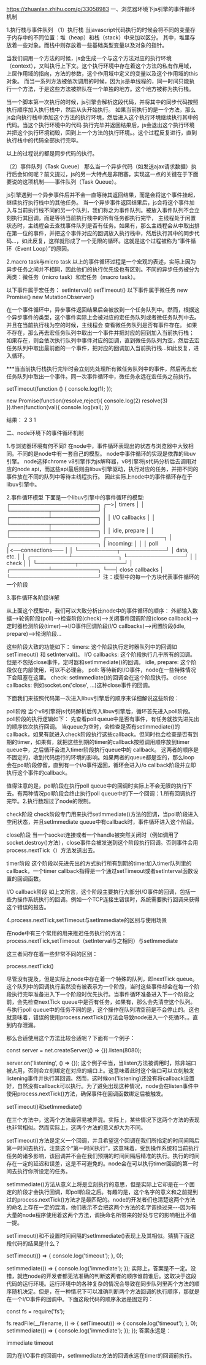 https://zhuanlan.zhihu.com/p/33058983
一、浏览器环境下js引擎的事件循环机制

1.执行栈与事件队列
（1）执行栈
当javascript代码执行的时候会将不同的变量存于内存中的不同位置：堆（heap）和栈（stack）中来加以区分。
其中，堆里存放着一些对象。而栈中则存放着一些基础类型变量以及对象的指针。

当我们调用一个方法的时候，js会生成一个与这个方法对应的执行环境（context），又叫执行上下文。这个执行环境中存在着这个方法的私有作用域，上层作用域的指向，方法的参数，这个作用域中定义的变量以及这个作用域的this对象。 而当一系列方法被依次调用的时候，因为js是单线程的，同一时间只能执行一个方法，于是这些方法被排队在一个单独的地方。这个地方被称为执行栈。

当一个脚本第一次执行的时候，js引擎会解析这段代码，并将其中的同步代码按照执行顺序加入执行栈中，然后从头开始执行。
如果当前执行的是一个方法，那么js会向执行栈中添加这个方法的执行环境，然后进入这个执行环境继续执行其中的代码。当这个执行环境中的代码 执行完毕并返回结果后，js会退出这个执行环境并把这个执行环境销毁，回到上一个方法的执行环境。。这个过程反复进行，直到执行栈中的代码全部执行完毕。

以上的过程说的都是同步代码的执行。

（2）事件队列（Task Queue）
那么当一个异步代码（如发送ajax请求数据）执行后会如何呢？前文提过，js的另一大特点是非阻塞，实现这一点的关键在于下面要说的这项机制——事件队列（Task Queue）。

js引擎遇到一个异步事件后并不会一直等待其返回结果，而是会将这个事件挂起，继续执行执行栈中的其他任务。
当一个异步事件返回结果后，js会将这个事件加入与当前执行栈不同的另一个队列，我们称之为事件队列。被放入事件队列不会立刻执行其回调，而是等待当前执行栈中的所有任务都执行完毕， 主线程处于闲置状态时，主线程会去查找事件队列是否有任务。如果有，那么主线程会从中取出排在第一位的事件，并把这个事件对应的回调放入执行栈中，然后执行其中的同步代码...，如此反复，这样就形成了一个无限的循环。这就是这个过程被称为“事件循环（Event Loop）”的原因。


2.macro task与micro task
以上的事件循环过程是一个宏观的表述，实际上因为异步任务之间并不相同，因此他们的执行优先级也有区别。不同的异步任务被分为两类：微任务（micro task）和宏任务（macro task）。

以下事件属于宏任务：
setInterval()
setTimeout()
以下事件属于微任务
new Promise()
new MutationObserver()

在一个事件循环中，异步事件返回结果后会被放到一个任务队列中。然而，根据这个异步事件的类型，这个事件实际上会被对应的宏任务队列或者微任务队列中去。
并且在当前执行栈为空的时候，主线程会 查看微任务队列是否有事件存在。
如果不存在，那么再去宏任务队列中取出一个事件并把对应的回到加入当前执行栈；
如果存在，则会依次执行队列中事件对应的回调，直到微任务队列为空，然后去宏任务队列中取出最前面的一个事件，把对应的回调加入当前执行栈...如此反复，进入循环。

***当当前执行栈执行完毕时会立刻先处理所有微任务队列中的事件，然后再去宏任务队列中取出一个事件。同一次事件循环中，微任务永远在宏任务之前执行。

setTimeout(function () {
    console.log(1);
});

new Promise(function(resolve,reject){
    console.log(2)
    resolve(3)
}).then(function(val){
    console.log(val);
})

结果：
2
3
1


二、node环境下的事件循环机制

1.与浏览器环境有何不同?
在node中，事件循环表现出的状态与浏览器中大致相同。不同的是node中有一套自己的模型。
node中事件循环的实现是依靠的libuv引擎。
node选择chrome v8引擎作为js解释器，v8引擎将js代码分析后去调用对应的node api，而这些api最后则由libuv引擎驱动，执行对应的任务，并把不同的事件放在不同的队列中等待主线程执行。
因此实际上node中的事件循环存在于libuv引擎中。

2.事件循环模型
下面是一个libuv引擎中的事件循环的模型:
 ┌───────────────────────┐
┌─>│        timers         │
│  └──────────┬────────────┘
│  ┌──────────┴────────────┐
│  │     I/O callbacks     │
│  └──────────┬────────────┘
│  ┌──────────┴────────────┐
│  │     idle, prepare     │
│  └──────────┬────────────┘      ┌───────────────┐
│  ┌──────────┴────────────┐      │   incoming:   │
│  │         poll          │<──connections───     │
│  └──────────┬────────────┘      │   data, etc.  │
│  ┌──────────┴────────────┐      └───────────────┘
│  │        check          │
│  └──────────┬────────────┘
│  ┌──────────┴────────────┐
└──┤    close callbacks    │
   └───────────────────────┘
注：模型中的每一个方块代表事件循环的一个阶段

3.事件循环各阶段详解

从上面这个模型中，我们可以大致分析出node中的事件循环的顺序：
外部输入数据-->轮询阶段(poll)-->检查阶段(check)-->关闭事件回调阶段(close callback)-->定时器检测阶段(timer)-->I/O事件回调阶段(I/O callbacks)-->闲置阶段(idle, prepare)-->轮询阶段...

这些阶段大致的功能如下：
timers: 这个阶段执行定时器队列中的回调如 setTimeout() 和 setInterval()。
I/O callbacks: 这个阶段执行几乎所有的回调。但是不包括close事件，定时器和setImmediate()的回调。
idle, prepare: 这个阶段仅在内部使用，可以不必理会。
poll: 等待新的I/O事件，node在一些特殊情况下会阻塞在这里。
check: setImmediate()的回调会在这个阶段执行。
close callbacks: 例如socket.on('close', ...)这种close事件的回调。


下面我们来按照代码第一次进入libuv引擎后的顺序来详细解说这些阶段：

poll阶段
当个v8引擎将js代码解析后传入libuv引擎后，循环首先进入poll阶段。poll阶段的执行逻辑如下： 先查看poll queue中是否有事件，有任务就按先进先出的顺序依次执行回调。 当queue为空时，会检查是否有setImmediate()的callback，如果有就进入check阶段执行这些callback。但同时也会检查是否有到期的timer，如果有，就把这些到期的timer的callback按照调用顺序放到timer queue中，之后循环会进入timer阶段执行queue中的 callback。 这两者的顺序是不固定的，收到代码运行的环境的影响。如果两者的queue都是空的，那么loop会在poll阶段停留，直到有一个i/o事件返回，循环会进入i/o callback阶段并立即执行这个事件的callback。

值得注意的是，poll阶段在执行poll queue中的回调时实际上不会无限的执行下去。有两种情况poll阶段会终止执行poll queue中的下一个回调：1.所有回调执行完毕。2.执行数超过了node的限制。

check阶段
check阶段专门用来执行setImmediate()方法的回调，当poll阶段进入空闲状态，并且setImmediate queue中有callback时，事件循环进入这个阶段。

close阶段
当一个socket连接或者一个handle被突然关闭时（例如调用了socket.destroy()方法），close事件会被发送到这个阶段执行回调。否则事件会用process.nextTick（）方法发送出去。

timer阶段
这个阶段以先进先出的方式执行所有到期的timer加入timer队列里的callback，一个timer callback指得是一个通过setTimeout或者setInterval函数设置的回调函数。

I/O callback阶段
如上文所言，这个阶段主要执行大部分I/O事件的回调，包括一些为操作系统执行的回调。例如一个TCP连接生错误时，系统需要执行回调来获得这个错误的报告。


4.process.nextTick,setTimeout与setImmediate的区别与使用场景

在node中有三个常用的用来推迟任务执行的方法：process.nextTick,setTimeout（setInterval与之相同）与setImmediate

这三者间存在着一些非常不同的区别：


process.nextTick()

尽管没有提及，但是实际上node中存在着一个特殊的队列，即nextTick queue。这个队列中的回调执行虽然没有被表示为一个阶段，当时这些事件却会在每一个阶段执行完毕准备进入下一个阶段时优先执行。当事件循环准备进入下一个阶段之前，会先检查nextTick queue中是否有任务，如果有，那么会先清空这个队列。与执行poll queue中的任务不同的是，这个操作在队列清空前是不会停止的。这也就意味着，错误的使用process.nextTick()方法会导致node进入一个死循环。。直到内存泄漏。

那么合适使用这个方法比较合适呢？下面有一个例子：

const server = net.createServer(() => {}).listen(8080);

server.on('listening', () => {});
这个例子中当，当listen方法被调用时，除非端口被占用，否则会立刻绑定在对应的端口上。这意味着此时这个端口可以立刻触发listening事件并执行其回调。然而，这时候on('listening)还没有将callback设置好，自然没有callback可以执行。为了避免出现这种情况，node会在listen事件中使用process.nextTick()方法，确保事件在回调函数绑定后被触发。


setTimeout()和setImmediate()

在三个方法中，这两个方法最容易被弄混。实际上，某些情况下这两个方法的表现也非常相似。然而实际上，这两个方法的意义却大为不同。

setTimeout()方法是定义一个回调，并且希望这个回调在我们所指定的时间间隔后第一时间去执行。注意这个“第一时间执行”，这意味着，受到操作系统和当前执行任务的诸多影响，该回调并不会在我们预期的时间间隔后精准的执行。执行的时间存在一定的延迟和误差，这是不可避免的。node会在可以执行timer回调的第一时间去执行你所设定的任务。

setImmediate()方法从意义上将是立刻执行的意思，但是实际上它却是在一个固定的阶段才会执行回调，即poll阶段之后。有趣的是，这个名字的意义和之前提到过的process.nextTick()方法才是最匹配的。node的开发者们也清楚这两个方法的命名上存在一定的混淆，他们表示不会把这两个方法的名字调换过来---因为有大量的node程序使用着这两个方法，调换命名所带来的好处与它的影响相比不值一提。

setTimeout()和不设置时间间隔的setImmediate()表现上及其相似。猜猜下面这段代码的结果是什么？

setTimeout(() => {
    console.log('timeout');
}, 0);

setImmediate(() => {
    console.log('immediate');
});
实际上，答案是不一定。没错，就连node的开发者都无法准确的判断这两者的顺序谁前谁后。这取决于这段代码的运行环境。运行环境中的各种复杂的情况会导致在同步队列里两个方法的顺序随机决定。但是，在一种情况下可以准确判断两个方法回调的执行顺序，那就是在一个I/O事件的回调中。下面这段代码的顺序永远是固定的：

const fs = require('fs');

fs.readFile(__filename, () => {
    setTimeout(() => {
        console.log('timeout');
    }, 0);
    setImmediate(() => {
        console.log('immediate');
    });
});
答案永远是：

immediate
timeout

因为在I/O事件的回调中，setImmediate方法的回调永远在timer的回调前执行。
